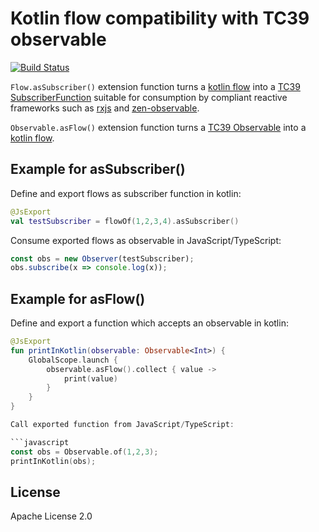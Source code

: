 Kotlin flow compatibility with TC39 observable
==============================================

[![Build Status](https://travis-ci.org/znerol/kotlinx-coroutines-observable-js.svg?branch=master)](https://travis-ci.org/znerol/kotlinx-coroutines-observable-js)

`Flow.asSubscriber()` extension function turns a [kotlin flow][1] into a [TC39
SubscriberFunction][2] suitable for consumption by compliant reactive
frameworks such as [rxjs][3] and [zen-observable][4].

`Observable.asFlow()` extension function turns a [TC39 Observable][2] into a
[kotlin flow][1].

Example for asSubscriber()
--------------------------

Define and export flows as subscriber function in kotlin:

```kotlin
@JsExport
val testSubscriber = flowOf(1,2,3,4).asSubscriber()
```

Consume exported flows as observable in JavaScript/TypeScript:

```javascript
const obs = new Observer(testSubscriber);
obs.subscribe(x => console.log(x));
```

Example for asFlow()
--------------------

Define and export a function which accepts an observable in kotlin:

```kotlin
@JsExport
fun printInKotlin(observable: Observable<Int>) {
    GlobalScope.launch {
        observable.asFlow().collect { value ->
            print(value)
        }
    }
}

Call exported function from JavaScript/TypeScript:

```javascript
const obs = Observable.of(1,2,3);
printInKotlin(obs);
```

License
-------

Apache License 2.0

[1]: https://kotlinlang.org/docs/reference/coroutines/flow.html
[2]: https://github.com/tc39/proposal-observable#observable
[3]: https://rxjs.dev/
[4]: https://github.com/zenparsing/zen-observable
